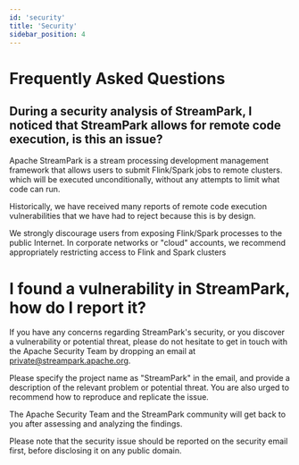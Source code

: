 ```yaml
---
id: 'security'
title: 'Security'
sidebar_position: 4
---
```


# Frequently Asked Questions

## During a security analysis of StreamPark, I noticed that StreamPark allows for remote code execution, is this an issue?

Apache StreamPark is a stream processing development management framework that allows users to submit Flink/Spark jobs to remote clusters. which will be executed unconditionally, without any attempts to limit what code can run.

Historically, we have received many reports of remote code execution vulnerabilities that we have had to reject because this is by design.

We strongly discourage users from exposing Flink/Spark processes to the public Internet. In corporate networks or "cloud" accounts, we recommend appropriately restricting access to Flink and Spark clusters


# I found a vulnerability in StreamPark, how do I report it? #

If you have any concerns regarding StreamPark's security, or you discover a vulnerability or potential threat, please do not hesitate to get in touch with the Apache Security Team by dropping an email at private@streampark.apache.org.

Please specify the project name as "StreamPark" in the email, and provide a description of the relevant problem or potential threat. You are also urged to recommend how to reproduce and replicate the issue.

The Apache Security Team and the StreamPark community will get back to you after assessing and analyzing the findings.

Please note that the security issue should be reported on the security email first, before disclosing it on any public domain.
